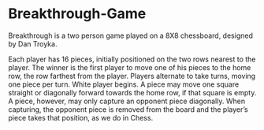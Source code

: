 # Breakthrough-Game
Breakthrough is a two person game played on a 8X8 chessboard, designed by Dan Troyka. 

Each player has 16 pieces, initially positioned on the two rows nearest to the player.
The winner is the first player to move one of his pieces to the home row, the row farthest from the player. 
Players alternate to take turns, moving one piece per turn. 
White player begins.
A piece may move one square straight or diagonally forward towards the home row, if that square is empty. 
A piece, however, may only capture an opponent piece diagonally. 
When capturing, the opponent piece is removed from the board and the player’s piece takes that position, as we do in Chess.
